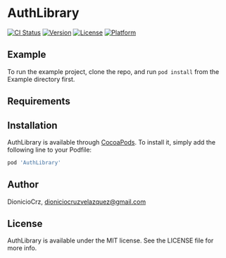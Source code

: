 # AuthLibrary

[![CI Status](https://img.shields.io/travis/DionicioCrz/AuthLibrary.svg?style=flat)](https://travis-ci.org/DionicioCrz/AuthLibrary)
[![Version](https://img.shields.io/cocoapods/v/AuthLibrary.svg?style=flat)](https://cocoapods.org/pods/AuthLibrary)
[![License](https://img.shields.io/cocoapods/l/AuthLibrary.svg?style=flat)](https://cocoapods.org/pods/AuthLibrary)
[![Platform](https://img.shields.io/cocoapods/p/AuthLibrary.svg?style=flat)](https://cocoapods.org/pods/AuthLibrary)

## Example

To run the example project, clone the repo, and run `pod install` from the Example directory first.

## Requirements

## Installation

AuthLibrary is available through [CocoaPods](https://cocoapods.org). To install
it, simply add the following line to your Podfile:

```ruby
pod 'AuthLibrary'
```

## Author

DionicioCrz, dioniciocruzvelazquez@gmail.com

## License

AuthLibrary is available under the MIT license. See the LICENSE file for more info.
